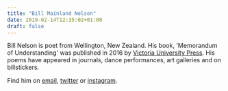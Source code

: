 ```yaml
---
title: "Bill Mainland Nelson"
date: 2019-02-14T12:35:02+01:00
draft: false
---
```


Bill Nelson is poet from Wellington, New Zealand. His book, 'Memorandum of Understanding' was published in 2016 by [Victoria University Press](http://vup.victoria.ac.nz). His poems have appeared in journals, dance performances, art galleries and on billstickers. 

Find him on [email](mailto:billmnelson@gmail.com), [twitter](https://twitter.com/billmnelson) or [instagram](https://www.instagram.com/billmnelson/).
